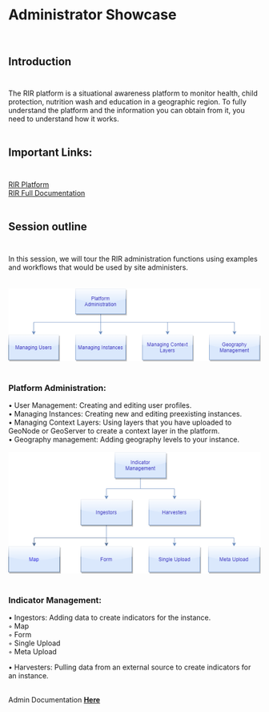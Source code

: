 # Administrator Showcase <br> <br>
## Introduction <br> <br>
The RIR platform is a situational awareness platform to monitor health, child protection, nutrition wash and education in a geographic region. To fully understand the platform and the information you can obtain from it, you need to understand how it works. <br> <br>
## Important Links: <br> <br>
[RIR Platform](https://staging.rir.kartoza.com/ "RIR Platform") <br>
[RIR Full Documentation](https://kartoza.github.io/rir-dashboard/pages/introduction.html/ "RIR Full Documentation")  <br> <br>
## Session outline<br> <br>
In this session, we will tour the RIR administration functions using examples and workflows that would be used by site administers. <br> <br>
<br>![Admin Guide](../../img/adminp1.drawio.png "Admin Guide")<br><br>
### Platform Administration: <br>
•         User Management: Creating and editing user profiles. <br>
•         Managing Instances: Creating new and editing preexisting instances.<br> 
•        Managing Context Layers: Using layers that you have uploaded to GeoNode or GeoServer to create a context layer in the platform. <br>
•         Geography management: Adding geography levels to your instance.<br>
<br>![Admin Guide](../../img/adminp2.drawio.png "Admin Guide")<br><br>
 
### Indicator Management: <br>
 •         Ingestors: Adding data to create indicators for the instance. <br>
◦  Map <br>
◦   Form <br>
◦  Single Upload <br>
◦   Meta Upload <br>
 
•         Harvesters: Pulling data from an external source to create indicators for an instance. <br><br>

Admin Documentation [**Here**](https://kartoza.github.io/rir-dashboard/pages/administration/index.html/ "**Here**") <br>

